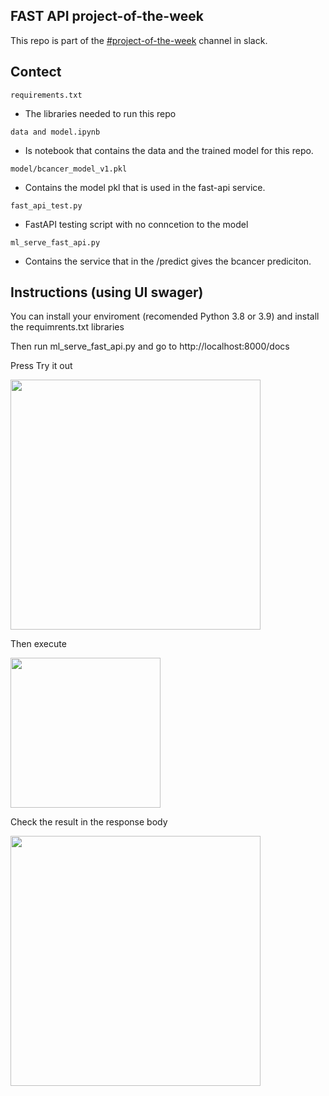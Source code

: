 ## FAST API project-of-the-week

This repo is part of the [#project-of-the-week](https://datatalks.club/slack) channel in slack. 

## Contect

```requirements.txt ```
* The libraries needed to run this repo

```data and model.ipynb ```
* Is notebook that contains the data and the trained model for this repo.

```model/bcancer_model_v1.pkl ```
* Contains the model pkl that is used in the fast-api service.

```fast_api_test.py```
* FastAPI testing script with no conncetion to the model

```ml_serve_fast_api.py```
* Contains the service that in the /predict gives the bcancer prediciton.

## Instructions (using UI swager)

You can install your enviroment (recomended Python 3.8 or 3.9) and install the requimrents.txt libraries

Then run ml_serve_fast_api.py and go to http://localhost:8000/docs

Press Try it out

<img src="images\part1.png" width="400">

Then execute

<img src="images\part2.png" width="240">

Check the result in the response body

<img src="images\part3.png" width="400">